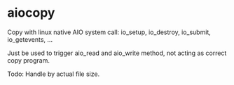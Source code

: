 # aiocopy

Copy with linux native AIO system call: io_setup, io_destroy, io_submit, io_getevents, ...

Just be used to trigger aio_read and aio_write method, not acting as correct copy program.

Todo: Handle by actual file size.
